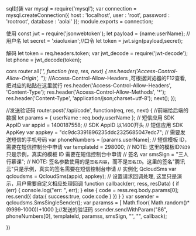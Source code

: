 
sql封装
var mysql = require('mysql');
var connection = mysql.createConnection({
  host     : 'localhost',
  user     : 'root',
  password : 'rootroot',
  database : 'aolai'
});
module.exports = connection;



使用
const jwt = require('jsonwebtoken');
		let payload = {name:userName}; //用户名
		let secret = 'xiaoluxian';//口令
		let token = jwt.sign(payload,secret);

解码
let token = req.headers.token;
var jwt_decode = require('jwt-decode');
	let phone = jwt_decode(token);

cors
router.all('*', function (req, res, next) {
  res.header('Access-Control-Allow-Origin', '*');
  //Access-Control-Allow-Headers ,可根据浏览器的F12查看,把对应的粘贴在这里就行
  res.header('Access-Control-Allow-Headers', 'Content-Type');
  res.header('Access-Control-Allow-Methods', '*');
  res.header('Content-Type', 'application/json;charset=utf-8');
  next();
});


//发送验证码
router.post('/api/code', function(req, res, next) {
	//前端给后端的数据
	let params = {
		userName : req.body.userName
	};
	// 短信应用 SDK AppID
	var appid = 1400187558;  // SDK AppID 以1400开头
	// 短信应用 SDK AppKey
	var appkey = "dc9dc3391896235ddc2325685047edc7";
	// 需要发送短信的手机号码
	var phoneNumbers = [params.userName];
	// 短信模板 ID，需要在短信控制台中申请
	var templateId = 298000;  // NOTE: 这里的模板ID`7839`只是示例，真实的模板 ID 需要在短信控制台中申请
	// 签名
	var smsSign = "三人行慕课";  // NOTE: 签名参数使用的是`签名内容`，而不是`签名ID`。这里的签名"腾讯云"只是示例，真实的签名需要在短信控制台申请
	// 实例化 QcloudSms
	var qcloudsms = QcloudSms(appid, appkey);
	// 设置请求回调处理, 这里只是演示，用户需要自定义相应处理回调
	function callback(err, ress, resData) {
	  if (err) {
	      console.log("err: ", err);
	  } else {
		  code = ress.req.body.params[0];
	      res.send({
			  data:{
				  success:true,
				  code:code
			  }
		  })
	  }
	}
	var ssender = qcloudsms.SmsSingleSender();
	var paramss = [  Math.floor( Math.random()*(9999-1000))+1000 ];//发送的验证码
	ssender.sendWithParam("86", phoneNumbers[0], templateId,
	paramss, smsSign, "", "", callback); 
	
})